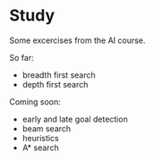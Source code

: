 # Study
Some excercises from the AI course.

So far:
- breadth first search
- depth first search

Coming soon:
- early and late goal detection
- beam search
- heuristics
- A* search
